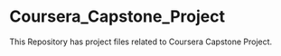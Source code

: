 # Coursera_Capstone_Project
This Repository has project files related to Coursera Capstone Project.

